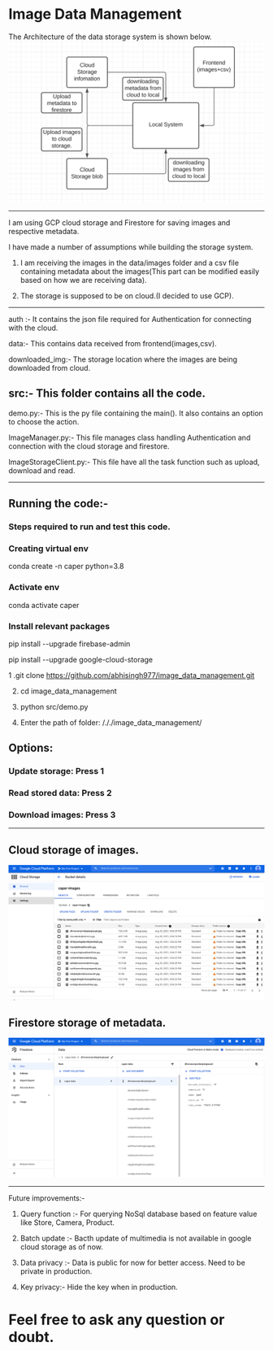 # Image Data Management

The Architecture of the data storage system is shown below.
![alt image here](flow.png)

 
----------------------------------
I am using GCP cloud storage and Firestore for saving images and respective metadata.
 
I have made a number of assumptions while building the storage system.
 
1. I am receiving the images in the data/images folder and a csv file containing metadata about the images(This part can be modified easily based on how we are receiving data).
 
2. The storage is supposed to be on cloud.(I decided to use GCP).
--------------------------------------
 
 
auth :- It contains the json file required for Authentication for connecting with the cloud.
 
data:- This contains data received from frontend(images,csv).
 
downloaded_img:- The storage location where the images are being downloaded from cloud.
 
src:- This folder contains all the code.
--------------------------------------------------
demo.py:- This is the py file containing the main(). It also contains an option to choose the action.
 
ImageManager.py:- This  file manages class handling Authentication and connection with the cloud storage and firestore.
 
ImageStorageClient.py:- This file have all the task function such as upload, download and read.
 
---------------------------------------------------
 
 
## Running the code:-
 
### Steps required to run and test this code.
 
### Creating virtual env
 
conda create -n caper python=3.8
 
### Activate env
 
conda activate caper
 
### Install relevant packages
 
pip install --upgrade firebase-admin
 
pip install --upgrade google-cloud-storage
 
 
 
1 .git clone https://github.com/abhisingh977/image_data_management.git
 
2. cd image_data_management
 
3. python src/demo.py
 
4. Enter the path of folder: /././image_data_management/
 
## Options:
 
### Update storage: Press 1
          
### Read stored data: Press 2
          
### Download images: Press 3
 
 
-------------------------------------------------------
 ## Cloud storage of images. 

![alt image here](google_cloud_storage.png)



 ## Firestore storage of metadata. 

![alt image here](firestore.png)



 -------------------------------------------------------

 Future improvements:-
 
 1. Query function :- For querying NoSql database based on feature value like Store, Camera, Product.

 2. Batch update :- Bacth update of multimedia is not available in google cloud storage as of now. 
 
 3. Data privacy :- Data is public for now for better access. Need to be private in production.

4. Key privacy:- Hide the key when in production.
 
 
 
# Feel free to ask any question or doubt.
 
